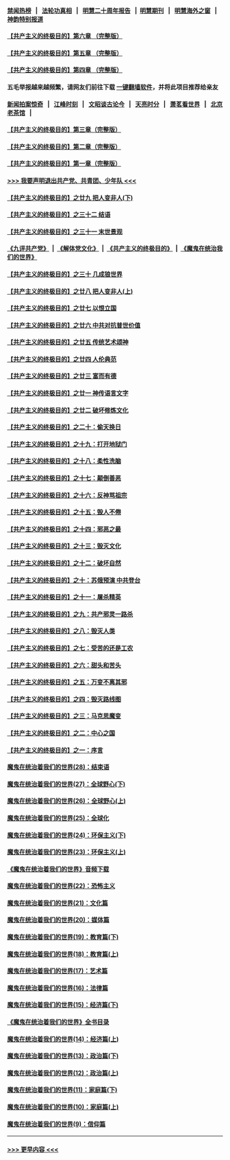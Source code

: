 #### [禁闻热榜](热点新闻.md?=0)  &nbsp;&nbsp;|&nbsp;&nbsp; [法轮功真相](https://github.com/gfw-breaker/truth/blob/master/README.md?=0) &nbsp;&nbsp;|&nbsp;&nbsp; [明慧二十周年报告](https://github.com/gfw-breaker/mh-reports/blob/master/README.md?=0) &nbsp;&nbsp;|&nbsp;&nbsp;[明慧期刊](https://github.com/gfw-breaker/mh-qikan) &nbsp;&nbsp;|&nbsp;&nbsp; [明慧海外之窗](https://github.com/gfw-breaker/mh-news/blob/master/README.md?=0) &nbsp;&nbsp;|&nbsp;&nbsp; [神韵特别报道](https://github.com/gfw-breaker/mh-news/blob/master/shenyun.md?=0)
#### [【共产主义的终极目的】第六章 （完整版）](../pages/nsc422/n11428913.md?t=02231802) 
#### [【共产主义的终极目的】第五章 （完整版）](../pages/nsc422/n11428912.md?t=02231802) 
#### [【共产主义的终极目的】第四章 （完整版）](../pages/nsc422/n11428907.md?t=02231802) 
#### 五毛举报越来越频繁，请网友们前往下载 [一键翻墙软件](https://github.com/gfw-breaker/ssr-accounts)，并将此项目推荐给亲友
#### [新闻拍案惊奇](https://github.com/gfw-breaker/banned-news/blob/master/pages/link4.md) &nbsp;&nbsp;|&nbsp;&nbsp; [江峰时刻](https://github.com/gfw-breaker/banned-news/blob/master/pages/link4.md) &nbsp;&nbsp;|&nbsp;&nbsp; [文昭谈古论今](https://github.com/gfw-breaker/banned-news/blob/master/pages/link4.md) &nbsp;&nbsp;|&nbsp;&nbsp; [天亮时分](https://github.com/gfw-breaker/banned-news/blob/master/pages/link4.md) &nbsp;&nbsp;|&nbsp;&nbsp; [萧茗看世界](https://github.com/gfw-breaker/banned-news/blob/master/pages/link4.md) &nbsp;&nbsp;|&nbsp;&nbsp; [北京老茶馆](https://github.com/gfw-breaker/banned-news/blob/master/pages/link4.md) &nbsp;&nbsp;|&nbsp;&nbsp; 
#### [【共产主义的终极目的】第三章（完整版）](../pages/nsc422/n11428848.md?t=02231802) 
#### [【共产主义的终极目的】第二章（完整版）](../pages/nsc422/n11428831.md?t=02231802) 
#### [【共产主义的终极目的】第一章（完整版）](../pages/nsc422/n11417651.md?t=02231802) 
#### [>>> 我要声明退出共产党、共青团、少年队 <<<](https://github.com/begood0513/goodnews/blob/master/quit/letter.md) 
#### [【共产主义的终极目的】之廿九 把人变非人(下)](../pages/nsc422/n11344140.md?t=02231802) 
#### [【共产主义的终极目的】之三十二 结语](../pages/nsc422/n11360535.md?t=02231802) 
#### [【共产主义的终极目的】之三十一 末世景观](../pages/nsc422/n11351129.md?t=02231802) 
#### [《九评共产党》](https://github.com/begood0513/9ping.md/blob/master/README.md) &nbsp;|&nbsp; [《解体党文化》](../../../../jtdwh.md/blob/master/README.md)  &nbsp;|&nbsp; [《共产主义的终极目的》](../../../../gczydzjmd.md/blob/master/README.md) &nbsp;|&nbsp; [《魔鬼在统治我们的世界》](../../../../mgztzwmdsj.md/blob/master/README.md) 
#### [【共产主义的终极目的】之三十 几成狼世界](../pages/nsc422/n11348280.md?t=02231802) 
#### [【共产主义的终极目的】之廿八 把人变非人(上)](../pages/nsc422/n11340492.md?t=02231802) 
#### [【共产主义的终极目的】之廿七 以恨立国](../pages/nsc422/n11336944.md?t=02231802) 
#### [【共产主义的终极目的】之廿六 中共对抗普世价值](../pages/nsc422/n11324785.md?t=02231802) 
#### [【共产主义的终极目的】之廿五 传统艺术颂神](../pages/nsc422/n11296396.md?t=02231802) 
#### [【共产主义的终极目的】之廿四 人伦典范](../pages/nsc422/n11296397.md?t=02231802) 
#### [【共产主义的终极目的】之廿三 富而有德](../pages/nsc422/n11283598.md?t=02231802) 
#### [【共产主义的终极目的】之廿一 神传语言文字](../pages/nsc422/n11263265.md?t=02231802) 
#### [【共产主义的终极目的】之廿二 破坏修炼文化](../pages/nsc422/n11245728.md?t=02231802) 
#### [【共产主义的终极目的】之二十：偷天换日](../pages/nsc422/n11238846.md?t=02231802) 
#### [【共产主义的终极目的】之十九：打开地狱门](../pages/nsc422/n11206376.md?t=02231802) 
#### [【共产主义的终极目的】之十八：柔性洗脑](../pages/nsc422/n11199994.md?t=02231802) 
#### [【共产主义的终极目的】之十七：颠倒善恶](../pages/nsc422/n11179782.md?t=02231802) 
#### [【共产主义的终极目的】之十六：反神骂祖宗](../pages/nsc422/n11166798.md?t=02231802) 
#### [【共产主义的终极目的】之十五：毁人不倦](../pages/nsc422/n11166792.md?t=02231802) 
#### [【共产主义的终极目的】之十四：邪恶之最](../pages/nsc422/n11150249.md?t=02231802) 
#### [【共产主义的终极目的】之十三：毁灭文化](../pages/nsc422/n11135227.md?t=02231802) 
#### [【共产主义的终极目的】之十二：破坏自然](../pages/nsc422/n11135214.md?t=02231802) 
#### [【共产主义的终极目的】之十：苏俄预演 中共登台](../pages/nsc422/n11118424.md?t=02231802) 
#### [【共产主义的终极目的】之十一：屠杀精英](../pages/nsc422/n11118442.md?t=02231802) 
#### [【共产主义的终极目的】之九：共产邪灵一路杀](../pages/nsc422/n11114139.md?t=02231802) 
#### [【共产主义的终极目的】之八：毁灭人类](../pages/nsc422/n11108503.md?t=02231802) 
#### [【共产主义的终极目的】之七：受苦的还是工农](../pages/nsc422/n11101809.md?t=02231802) 
#### [【共产主义的终极目的】之六：甜头和苦头](../pages/nsc422/n11096971.md?t=02231802) 
#### [【共产主义的终极目的】之五：万变不离其邪](../pages/nsc422/n11091285.md?t=02231802) 
#### [【共产主义的终极目的】之四：毁灭路线图](../pages/nsc422/n11086284.md?t=02231802) 
#### [【共产主义的终极目的】之三：马克思魔变](../pages/nsc422/n11061941.md?t=02231802) 
#### [【共产主义的终极目的】之二：中心之国](../pages/nsc422/n11047728.md?t=02231802) 
#### [【共产主义的终极目的】之一：序言](../pages/nsc422/n11086077.md?t=02231802) 
#### [魔鬼在统治着我们的世界(28)：结束语](../pages/nsc422/n10936246.md?t=02231802) 
#### [魔鬼在统治着我们的世界(27)：全球野心(下)](../pages/nsc422/n10928319.md?t=02231802) 
#### [魔鬼在统治着我们的世界(26)：全球野心(上)](../pages/nsc422/n10900318.md?t=02231802) 
#### [魔鬼在统治着我们的世界(25)：全球化](../pages/nsc422/n10788205.md?t=02231802) 
#### [魔鬼在统治着我们的世界(24)：环保主义(下)](../pages/nsc422/n10695307.md?t=02231802) 
#### [魔鬼在统治着我们的世界(23)：环保主义(上)](../pages/nsc422/n10688613.md?t=02231802) 
#### [《魔鬼在统治着我们的世界》音频下载](../pages/nsc422/n10635553.md?t=02231802) 
#### [魔鬼在统治着我们的世界(22)：恐怖主义](../pages/nsc422/n10614727.md?t=02231802) 
#### [魔鬼在统治着我们的世界(21)：文化篇](../pages/nsc422/n10597706.md?t=02231802) 
#### [魔鬼在统治着我们的世界(20)：媒体篇](../pages/nsc422/n10586579.md?t=02231802) 
#### [魔鬼在统治着我们的世界(19)：教育篇(下)](../pages/nsc422/n10564808.md?t=02231802) 
#### [魔鬼在统治着我们的世界(18)：教育篇(上)](../pages/nsc422/n10526970.md?t=02231802) 
#### [魔鬼在统治着我们的世界(17)：艺术篇](../pages/nsc422/n10499093.md?t=02231802) 
#### [魔鬼在统治着我们的世界(16)：法律篇](../pages/nsc422/n10485969.md?t=02231802) 
#### [魔鬼在统治着我们的世界(15)：经济篇(下)](../pages/nsc422/n10469975.md?t=02231802) 
#### [《魔鬼在统治着我们的世界》全书目录](../pages/nsc422/n10464261.md?t=02231802) 
#### [魔鬼在统治着我们的世界(14)：经济篇(上)](../pages/nsc422/n10457370.md?t=02231802) 
#### [魔鬼在统治着我们的世界(13)：政治篇(下)](../pages/nsc422/n10448270.md?t=02231802) 
#### [魔鬼在统治着我们的世界(12)：政治篇(上)](../pages/nsc422/n10444576.md?t=02231802) 
#### [魔鬼在统治着我们的世界(11)：家庭篇(下)](../pages/nsc422/n10440961.md?t=02231802) 
#### [魔鬼在统治着我们的世界(10)：家庭篇(上)](../pages/nsc422/n10435448.md?t=02231802) 
#### [魔鬼在统治着我们的世界(9)：信仰篇](../pages/nsc422/n10432159.md?t=02231802) 

----
#### [ >>> 更早内容 <<< ](../indexes/nsc422-earlier.md)
